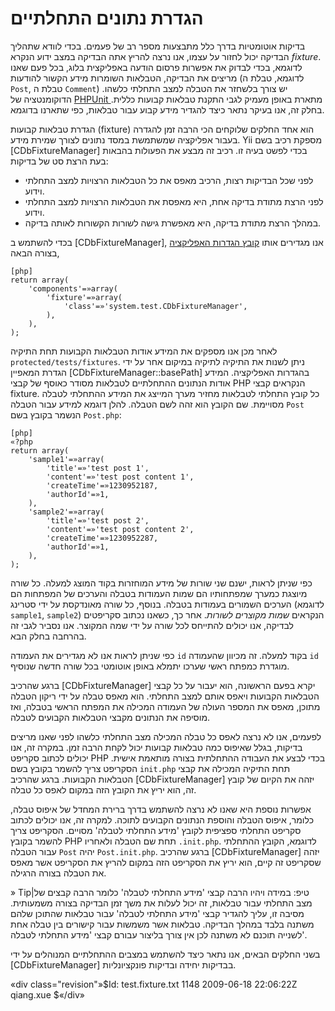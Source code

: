 ﻿הגדרת נתונים התחלתיים
=================

בדיקות אוטומטיות בדרך כלל מתבצעות מספר רב של פעמים. בכדי לוודא שתהליך הבדיקה יכול לחזור על עצמו, אנו נרצה להריץ אתה הבדיקה במצב ידוע הנקרא *fixture*. לדוגמא, בכדי לבדוק את אפשרות פרסום הודעה באפליקצית בלוג, בכל פעם שאנו מריצים את הבדיקה, הטבלאות השומרות מידע הקשור להודעות (לדוגמא, טבלת ה `Post`, טבלת ה `Comment`) יש צורך בלשחזר את הטבלה למצב התחלתי כלשהו. הדוקומנטציה של  [PHPUnit ](http://www.phpunit.de/wiki/Documentation) מתארת באופן מעמיק לגבי התקנת טבלאות קבועות כללית. בחלק זה, אנו בעיקר נתאר כיצד להגדיר מידע קבוע עבור טבלאות, כפי שתארנו בדוגמא.

הגדרת טבלאות קבועות (fixture) הוא אחד החלקים שלוקחים הכי הרבה זמן להגדרה בעבור אפליקציה שמשתמשת במסד נתונים לצורך שמירת מידע.  Yii מספקת רכיב בשם [CDbFixtureManager] בכדי לפשט בעיה זו. רכיב זה מבצע את הפעולות בהבאות בעת הרצת סט של בדיקות:

* לפני שכל הבדיקות רצות, הרכיב מאפס את כל הטבלאות הרצויות למצב התחלתי וידוע.
* לפני הרצת מתודת בדיקה אחת, היא מאפסת את הטבלאות הרצויות למצב התחלתי וידוע.
* במהלך הרצת מתודת בדיקה, היא מאפשרת גישה לשורות הקשורות לאותה בדיקה.

בכדי להשתמש ב [CDbFixtureManager], אנו מגדירים אותו [קובץ הגדרות האפליקציה](/doc/guide/basics.application#application-configuration) בצורה הבאה,

~~~
[php]
return array(
    'components'=»array(
        'fixture'=»array(
            'class'=»'system.test.CDbFixtureManager',
        ),
    ),
);
~~~

לאחר מכן אנו מספקים את המידע אודות הטבלאות הקבועות תחת התיקיה `protected/tests/fixtures`. ניתן לשנות את התיקיה לתיקיה במיקום אחר על ידי הגדרת המאפיין [CDbFixtureManager::basePath] בהגדרות האפליקציה. המידע אודות הנתונים ההתחלתיים לטבלאות מסודר כאוסף של קבצי PHP הנקראים קבצי fixture. כל קובץ התחלתי לטבלאות מחזיר מערך המייצג את המידע ההתחלתי לטבלה מסויימת. שם הקובץ הוא זהה לשם הטבלה. להלן דוגמא למידע עבור הטבלה `Post` הנשמר בקובץ בשם `Post.php`:

~~~
[php]
«?php
return array(
    'sample1'=»array(
        'title'=»'test post 1',
        'content'=»'test post content 1',
        'createTime'=»1230952187,
        'authorId'=»1,
    ),
    'sample2'=»array(
        'title'=»'test post 2',
        'content'=»'test post content 2',
        'createTime'=»1230952287,
        'authorId'=»1,
    ),
);
~~~

כפי שניתן לראות, ישנם שני שורות של מידע המוחזרות בקוד המוצג למעלה. כל שורה מיוצגת כמערך שמפתחותיו הם שמות העמודות בטבלה והערכים של המפתחות הם הערכים השמורים בעמודות בטבלה. בנוסף, כל שורה מאונדקסת על ידי סטרינג (לדוגמא `sample1`, `sample2`) הנקראים *שמות מקוצרים לשורות*. אחר כך, כשאנו נכתוב סקריפטים לבדיקה, אנו יכולים להתייחס לכל שורה על ידי שמה המקוצר. אנו נסביר לגבי זה בהרחבה בחלק הבא.

כפי שניתן לראות אנו לא מגדירים את העמודה `id` בקוד למעלה. זה מכיוון שהעמודה `id` מוגדרת כמפתח ראשי שערכו יתמלא באופן אוטומטי בכל שורה חדשה שנוסיף.

ברגע שהרכיב [CDbFixtureManager] יקרא בפעם הראשונה, הוא יעבור על כל קבצי הטבלאות הקבועות ויאפס אותם למצב התחלתי. הוא מאפס טבלה על ידי ריקון הטבלה מתוכן, מאפס את המספר העולה של העמודה המכילה את המפתח הראשי בטבלה, ואז מוסיפה את הנתונים מקבצי הטבלאות הקבועים לטבלה.

לפעמים, אנו לא נרצה לאפס כל טבלה המכילה מצב התחלתי כלשהו לפני שאנו מריצים בדיקות, בגלל שאיפוס כמה טבלאות קבועות יכול לקחת הרבה זמן. במקרה זה, אנו יכולים לכתוב סקריפט PHP בכדי לבצע את העבודה ההתחלתית בצורה מותאמת אישית. הסקריפט צריך להשמר בקובץ בשם `init.php` תחת התיקיה המכילה את קבצי הטבלאות הקבועות. ברגע שהרכיב [CDbFixtureManager] יזהה את הקיום של קובץ זה, הוא יריץ את הקובץ הזה במקום לאפס כל טבלה.

אפשרות נוספת היא שאנו לא נרצה להשתמש בדרך ברירת המחדל של איפוס טבלה, כלומר, איפוס הטבלה והוספת הנתונים הקבועים לתוכה. למקרה זה, אנו יכולים לכתוב סקריפט התחלתי ספציפית לקובץ 'מידע התחלתי לטבלה' מסויים. הסקריפט צריך להשמר בקובץ PHP תחת שם הטבלה ולאחריו `.init.php`. לדוגמא, הקובץ ההתחלתי עבור הטבלה `Post` יהיה `Post.init.php`. ברגע שהרכיב [CDbFixtureManager] יזהה שסקריפט זה קיים, הוא יריץ את הסקריפט הזה במקום להריץ את הסקריפט אשר מאפס את הטבלה בצורה הרגילה.

» Tip|טיפ: במידה ויהיו הרבה קבצי 'מידע התחלתי לטבלה' כלומר הרבה קבצים של מצב התחלתי עבור טבלאות, זה יכול לעלות את משך זמן הבדיקה בצורה משמעותית. מסיבה זו, עליך להגדיר קבצי 'מידע התחלתי לטבלה' עבור טבלאות שהתוכן שלהם משתנה בלבד במהלך הבדיקה. טבלאות אשר משמשות עבור קישורים בין טבלה אחת לשנייה תוכנם לא משתנה לכן אין צורך בליצור עבורם קבצי 'מידע התחלתי לטבלה'.

בשני החלקים הבאים, אנו נתאר כיצד להשתמש במצבים ההתחלתיים המנוהלים על ידי [CDbFixtureManager] בבדיקות יחידה ובדיקות פונקציונליות.

«div class="revision"»$Id: test.fixture.txt 1148 2009-06-18 22:06:22Z qiang.xue $«/div»